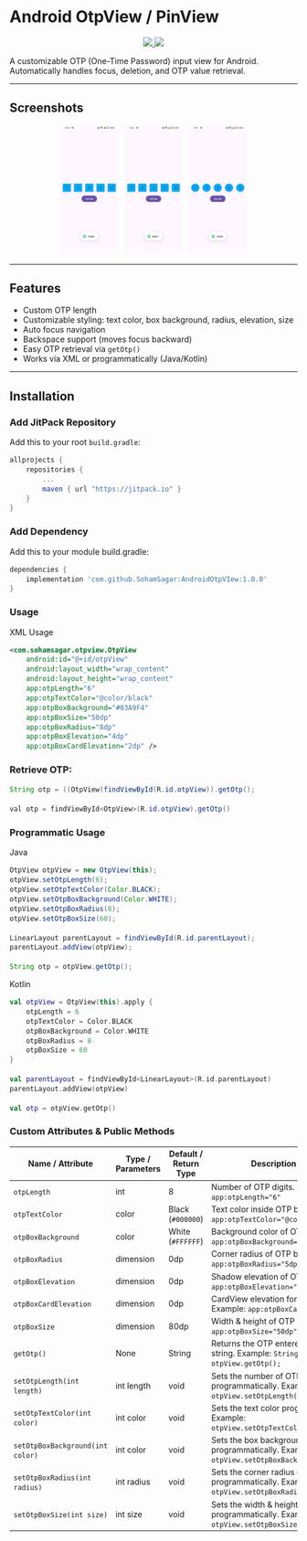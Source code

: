 # Android OtpView / PinView

<p align="center">
  <a href="https://jitpack.io/#SohamSagar/AndroidOtpVIew"> 
    <img src="https://jitpack.io/v/SohamSagar/AndroidOtpVIew.svg" />
  </a>
  <a href="https://opensource.org/licenses/MIT">
    <img src="https://img.shields.io/badge/License-MIT-blue.svg"/>
  </a>
</p>

A customizable OTP (One-Time Password) input view for Android. Automatically handles focus, deletion, and OTP value retrieval.

---

## Screenshots

<p align="center">
  <img src="https://github.com/SohamSagar/AndroidOtpVIew/blob/master/screenshots/Screenshot_1.png" height="20%" width="20%"/> &nbsp;
  <img src="https://github.com/SohamSagar/AndroidOtpVIew/blob/master/screenshots/Screenshot_2.png" height="20%" width="20%"/> &nbsp;
  <img src="https://github.com/SohamSagar/AndroidOtpVIew/blob/master/screenshots/Screenshot_3.png" height="20%" width="20%"/>
</p>

---

## Features

- Custom OTP length  
- Customizable styling: text color, box background, radius, elevation, size  
- Auto focus navigation  
- Backspace support (moves focus backward)  
- Easy OTP retrieval via `getOtp()`  
- Works via XML or programmatically (Java/Kotlin)

---

## Installation

### Add JitPack Repository

Add this to your root `build.gradle`:

```gradle
allprojects {
    repositories {
        ...
        maven { url "https://jitpack.io" }
    }
}
```

### Add Dependency

Add this to your module build.gradle:

```gradle
dependencies {
    implementation 'com.github.SohamSagar:AndroidOtpVIew:1.0.0'
}
```

### Usage
XML Usage
```xml
<com.sohamsagar.otpview.OtpView
    android:id="@+id/otpView"
    android:layout_width="wrap_content"
    android:layout_height="wrap_content"
    app:otpLength="6"
    app:otpTextColor="@color/black"
    app:otpBoxBackground="#03A9F4"
    app:otpBoxSize="50dp"
    app:otpBoxRadius="8dp"
    app:otpBoxElevation="4dp"
    app:otpBoxCardElevation="2dp" />
```

### Retrieve OTP:

```java
String otp = ((OtpView)findViewById(R.id.otpView)).getOtp();

val otp = findViewById<OtpView>(R.id.otpView).getOtp()
```

### Programmatic Usage
Java
```Java
OtpView otpView = new OtpView(this);
otpView.setOtpLength(6);
otpView.setOtpTextColor(Color.BLACK);
otpView.setOtpBoxBackground(Color.WHITE);
otpView.setOtpBoxRadius(8);
otpView.setOtpBoxSize(60);

LinearLayout parentLayout = findViewById(R.id.parentLayout);
parentLayout.addView(otpView);

String otp = otpView.getOtp();
```
Kotlin
```Kotlin
val otpView = OtpView(this).apply {
    otpLength = 6
    otpTextColor = Color.BLACK
    otpBoxBackground = Color.WHITE
    otpBoxRadius = 8
    otpBoxSize = 60
}

val parentLayout = findViewById<LinearLayout>(R.id.parentLayout)
parentLayout.addView(otpView)

val otp = otpView.getOtp()
```
### Custom Attributes & Public Methods
| Name / Attribute                 | Type / Parameters | Default / Return Type | Description & Example                                                                                |
| -------------------------------- | ----------------- | --------------------- | ---------------------------------------------------------------------------------------------------- |
| `otpLength`                      | int               | 8                     | Number of OTP digits. Example: `app:otpLength="6"`                                                   |
| `otpTextColor`                   | color             | Black (`#000000`)     | Text color inside OTP boxes. Example: `app:otpTextColor="@color/black"`                              |
| `otpBoxBackground`               | color             | White (`#FFFFFF`)     | Background color of OTP boxes. Example: `app:otpBoxBackground="#03A9F4"`                             |
| `otpBoxRadius`                   | dimension         | 0dp                   | Corner radius of OTP boxes. Example: `app:otpBoxRadius="5dp"`                                        |
| `otpBoxElevation`                | dimension         | 0dp                   | Shadow elevation of OTP boxes. Example: `app:otpBoxElevation="4dp"`                                  |
| `otpBoxCardElevation`            | dimension         | 0dp                   | CardView elevation for OTP box container. Example: `app:otpBoxCardElevation="2dp"`                   |
| `otpBoxSize`                     | dimension         | 80dp                  | Width & height of OTP boxes. Example: `app:otpBoxSize="50dp"`                                        |
| `getOtp()`                       | None              | String                | Returns the OTP entered by the user as a string. Example: `String otp = otpView.getOtp();`           |
| `setOtpLength(int length)`       | int length        | void                  | Sets the number of OTP digits programmatically. Example: `otpView.setOtpLength(6);`                  |
| `setOtpTextColor(int color)`     | int color         | void                  | Sets the text color programmatically. Example: `otpView.setOtpTextColor(Color.RED);`                 |
| `setOtpBoxBackground(int color)` | int color         | void                  | Sets the box background color programmatically. Example: `otpView.setOtpBoxBackground(Color.WHITE);` |
| `setOtpBoxRadius(int radius)`    | int radius        | void                  | Sets the corner radius of boxes programmatically. Example: `otpView.setOtpBoxRadius(8);`             |
| `setOtpBoxSize(int size)`        | int size          | void                  | Sets the width & height of boxes programmatically. Example: `otpView.setOtpBoxSize(60);`             |



